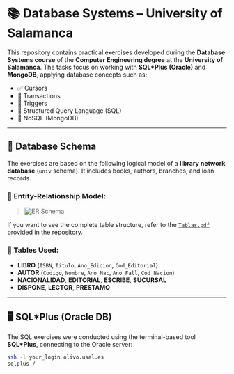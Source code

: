 # 📚 Database Systems – University of Salamanca

This repository contains practical exercises developed during the **Database Systems course** of the **Computer Engineering degree** at the **University of Salamanca**. The tasks focus on working with **SQL*Plus (Oracle)** and **MongoDB**, applying database concepts such as:

- ✅ Cursors
- 🔁 Transactions
- 🧠 Triggers
- 🧾 Structured Query Language (SQL)
- 🌱 NoSQL (MongoDB)

---

## 📘 Database Schema

The exercises are based on the following logical model of a **library network database** (`univ` schema). It includes books, authors, branches, and loan records.

### 🧩 Entity-Relationship Model:

> ![ER Schema](https://i.imgur.com/kSkxVbm.png)  

If you want to see the complete table structure, refer to the [`Tablas.pdf`](./Práctica/Tablas.pdf) provided in the repository.

### 🔢 Tables Used:

- **LIBRO** (`ISBN`, `Titulo`, `Ano_Edicion`, `Cod_Editorial`)
- **AUTOR** (`Codigo`, `Nombre`, `Ano_Nac`, `Ano_Fall`, `Cod_Nacion`)
- **NACIONALIDAD**, **EDITORIAL**, **ESCRIBE**, **SUCURSAL**
- **DISPONE**, **LECTOR**, **PRESTAMO**

---

## 🖥️ SQL*Plus (Oracle DB)

The SQL exercises were conducted using the terminal-based tool **SQL\*Plus**, connecting to the Oracle server:

```bash
ssh -l your_login olivo.usal.es
sqlplus /
